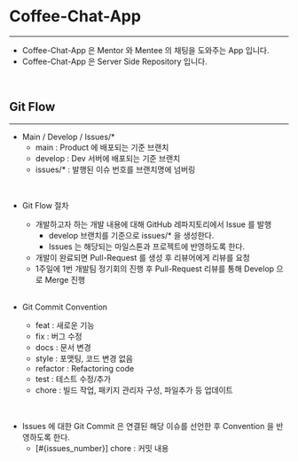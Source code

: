 # Coffee-Chat-App

---

- Coffee-Chat-App 은 Mentor 와 Mentee 의 채팅을 도와주는 App 입니다.
- Coffee-Chat-App 은 Server Side Repository 입니다.

<br />

## Git Flow

---

- Main / Develop / Issues/*
    - main : Product 에 배포되는 기준 브랜치
    - develop : Dev 서버에 배포되는 기준 브랜치
    - issues/* : 발행된 이슈 번호를 브랜치명에 넘버링


<br />

- Git Flow 절차
    - 개발하고자 하는 개발 내용에 대해 GitHub 레파지토리에서 Issue 를 발행
        - develop 브랜치를 기준으로 issues/* 을 생성한다.
        - Issues 는 해당되는 마일스톤과 프로젝트에 반영하도록 한다.
    - 개발이 완료되면 Pull-Request 를 생성 후 리뷰어에게 리뷰를 요청
    - 1주일에 1번 개발팀 정기회의 진행 후 Pull-Request 리뷰를 통해 Develop 으로 Merge 진행

    <br />

- Git Commit Convention
    - feat : 새로운 기능
    - fix : 버그 수정
    - docs : 문서 변경
    - style : 포맷팅, 코드 변경 없음
    - refactor : Refactoring code
    - test : 테스트 수정/추가
    - chore : 빌드 작업, 패키지 관리자 구성, 파일추가 등 업데이트

<br />

- Issues 에 대한 Git Commit 은 연결된 해당 이슈를 선언한 후 Convention 을 반영하도록 한다.
    - [#{issues_number}] chore : 커밋 내용



<br />